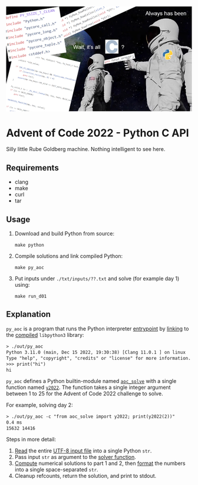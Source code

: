 ![](./haha.png)

# Advent of Code 2022 - Python C API

Silly little Rube Goldberg machine.
Nothing intelligent to see here.

## Requirements

- clang
- make
- curl
- tar

## Usage

1. Download and build Python from source:
    ```
    make python
    ```
2. Compile solutions and link compiled Python:
    ```
    make py_aoc
    ```
3. Put inputs under `./txt/inputs/??.txt` and solve (for example day 1) using:
    ```
    make run_d01
    ```

## Explanation

`py_aoc` is a program that runs the Python interpreter [entrypoint](./include/solutions_module.h#L231) by [linking](./Makefile#L26) to the [compiled](./Makefile#L53-L57) `libpython3` library:
```
> ./out/py_aoc
Python 3.11.0 (main, Dec 15 2022, 19:30:38) [Clang 11.0.1 ] on linux
Type "help", "copyright", "credits" or "license" for more information.
>>> print("hi")
hi
```

`py_aoc` defines a Python builtin-module named [`aoc_solve`](./include/solutions_module.h#L151-L157) with a single function named [`y2022`](./include/solutions_module.h#L135-L140).
The function takes a single integer argument between 1 to 25 for the Advent of Code 2022 challenge to solve.

For example, solving day 2:
```
> ./out/py_aoc -c "from aoc_solve import y2022; print(y2022(2))"
0.4 ms
15632 14416
```

Steps in more detail:
1. [Read](./include/solutions_module.h#L103) the entire [UTF-8 input file](./txt/input/02.txt) into a single Python `str`.
2. Pass input `str` as argument to the [solver function](./include/solutions_module.h#L35:L36).
3. [Compute](./include/d02.h#L24-L56) numerical solutions to part 1 and 2, then [format](./include/d02.h#L58) the numbers into a single space-separated `str`.
4. Cleanup refcounts, return the solution, and print to stdout.

